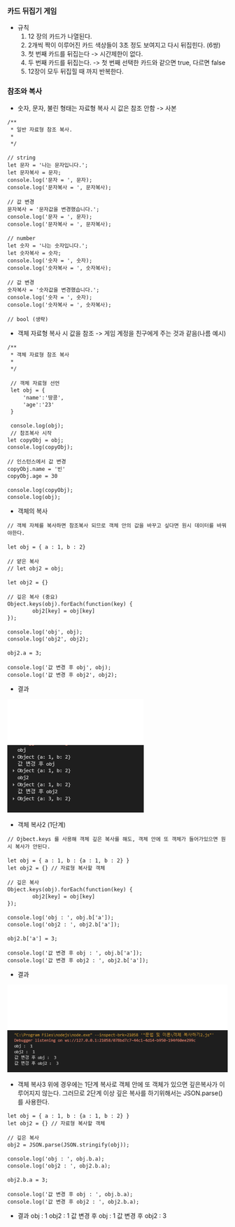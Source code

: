 ### 카드 뒤집기 게임
- 규칙
    1. 12 장의 카드가 나열된다.
    2. 2개씩 짝이 이루어진 카드 색상들이 3초 정도 보여지고 다시 뒤집힌다. (6쌍)
    3. 첫 번째 카드를 뒤집는다 -> 시간제한이 없다.
    4. 두 번째 카드를 뒤집는다. -> 첫 번째 선택한 카드와 같으면 true, 다르면 false
    5. 12장이 모두 뒤집힐 때 까지 반복한다.


### 참조와 복사
- 숫자, 문자, 불린 형태는 자료형 복사 시 값은 참조 안함 -> 사본

```
/**
 * 일반 자료형 참조 복사.
 * 
 */

// string
let 문자 = '나는 문자입니다.';
let 문자복사 = 문자;
console.log('문자 = ', 문자);
console.log('문자복사 = ', 문자복사);

// 값 변경
문자복사 = '문자값을 변경했습니다.';
console.log('문자 = ', 문자);
console.log('문자복사 = ', 문자복사);

// number
let 숫자 = '나는 숫자입니다.';
let 숫자복사 = 숫자;
console.log('숫자 = ', 숫자);
console.log('숫자복사 = ', 숫자복사);

// 값 변경
숫자복사 = '숫자값을 변경했습니다.';
console.log('숫자 = ', 숫자);
console.log('숫자복사 = ', 숫자복사);

// bool (생략)

```

- 객체 자료형 복사 시 값을 참조 -> 게임 계정을 친구에게 주는 것과 같음(나름 예시)
```
/**
 * 객체 자료형 참조 복사
 * 
 */

 // 객체 자료형 선언
 let obj = {
     'name':'땅콩',
     'age':'23'
 }

 console.log(obj);
 // 참조복사 시작
let copyObj = obj;
console.log(copyObj);

// 인스턴스에서 값 변경
copyObj.name = '빈'
copyObj.age = 30

console.log(copyObj);
console.log(obj);
```

- 객체의 복사
```
// 객체 자체를 복사하면 참조복사 되므로 객체 안의 값을 바꾸고 싶다면 원시 데이터를 바꿔야한다.

let obj = { a : 1, b : 2}

// 얕은 복사
// let obj2 = obj; 

let obj2 = {}

// 깊은 복사 (중요)
Object.keys(obj).forEach(function(key) {
        obj2[key] = obj[key]
});

console.log('obj', obj);
console.log('obj2', obj2);

obj2.a = 3;

console.log('값 변경 후 obj', obj);
console.log('값 변경 후 obj2', obj2);
```

- 결과
<img src = "../screenshot/objCopy1.png" >

- 객체 복사2 (1단계)
```
// Ojbect.keys 를 사용해 객체 깊은 복사를 해도, 객체 안에 또 객체가 들어가있으면 원시 복사가 안된다.

let obj = { a : 1, b : {a : 1, b : 2} }
let obj2 = {} // 자료형 복사할 객체

// 깊은 복사
Object.keys(obj).forEach(function(key) {
        obj2[key] = obj[key]
});

console.log('obj : ', obj.b['a']);
console.log('obj2 : ', obj2.b['a']);

obj2.b['a'] = 3;

console.log('값 변경 후 obj : ', obj.b['a']);
console.log('값 변경 후 obj2 : ', obj2.b['a']);

```
- 결과
<img src = "../screenshot/objCopy2.png" >

- 객체 복사3 
위에 경우에는 1단계 복사로 객체 안에 또 객체가 있으면 깊은복사가 이루어지지 않는다. 그러므로 2단계 이상 깊은 복사를 하기위해서는 JSON.parse()를 사용한다.

```
let obj = { a : 1, b : {a : 1, b : 2} }
let obj2 = {} // 자료형 복사할 객체

// 깊은 복사
obj2 = JSON.parse(JSON.stringify(obj));

console.log('obj : ', obj.b.a);
console.log('obj2 : ', obj2.b.a);

obj2.b.a = 3;

console.log('값 변경 후 obj : ', obj.b.a);
console.log('값 변경 후 obj2 : ', obj2.b.a);
```

- 결과
obj :  1
obj2 :  1
값 변경 후 obj :  1
값 변경 후 obj2 :  3